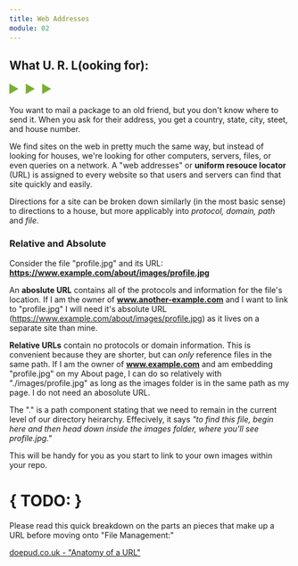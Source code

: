 ```yaml
---
title: Web Addresses
module: 02
---
```


## What U. R. L(ooking for):
<img src="./../../../img/arrow-divider.svg" style="width: 75px; border: none;" />

You want to mail a package to an old friend, but you don't know where to send it. When you ask for their address, you get a country, state, city, steet, and house number.

We find sites on the web in pretty much the same way, but instead of looking for houses, we're looking for other computers, servers, files, or even queries on a network. A "web addresses" or **uniform resouce locator** (URL) is assigned to every website so that users and servers can find that site quickly and easily.

Directions for a site can be broken down similarly (in the most basic sense) to directions to a house, but more applicably into _protocol, domain, path_ and _file_.

### Relative and Absolute
Consider the file "profile.jpg" and its URL: **https://www.example.com/about/images/profile.jpg**

An **aboslute URL** contains all of the protocols and information for the file's location. If I am the owner of **www.another-example.com** and I want to link to "profile.jpg" I will need it's absolute URL (https://www.example.com/about/images/profile.jpg) as it lives on a separate site than mine.

**Relative URLs** contain no protocols or domain information. This is convenient because they are shorter, but can _only_ reference files in the same path. If I am the owner of **www.example.com** and am embedding "profile.jpg" on my About page, I can do so relatively with "./images/profile.jpg" as long as the images folder is in the same path as my page. I do not need an abosolute URL.

The "." is a path component stating that we need to remain in the current level of our directory heirarchy. Effecively, it says _"to find this file, begin here and then head down inside the images folder, where you'll see profile.jpg."_

This will be handy for you as you start to link to your own images within your repo.


# { TODO: }
Please read this quick breakdown on the parts an pieces that make up a URL before moving onto "File Management:"

[doepud.co.uk - "Anatomy of a URL"](https://doepud.co.uk/blog/anatomy-of-a-url)
